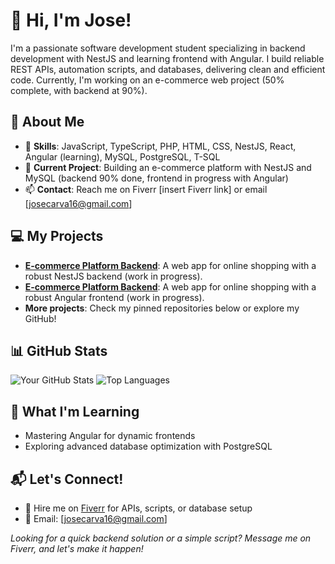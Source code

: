 # 👋 Hi, I'm Jose!

I'm a passionate software development student specializing in backend development with NestJS and learning frontend with Angular. I build reliable REST APIs, automation scripts, and databases, delivering clean and efficient code. Currently, I'm working on an e-commerce web project (50% complete, with backend at 90%).

## 🚀 About Me
- 🔧 **Skills**: JavaScript, TypeScript, PHP, HTML, CSS, NestJS, React, Angular (learning), MySQL, PostgreSQL, T-SQL
- 🌟 **Current Project**: Building an e-commerce platform with NestJS and MySQL (backend 90% done, frontend in progress with Angular)
- 📫 **Contact**: Reach me on Fiverr [insert Fiverr link] or email [josecarva16@gmail.com]

## 💻 My Projects
- **[E-commerce Platform Backend](https://github.com/XstremiscX/TechnovaBackend.git)**: A web app for online shopping with a robust NestJS backend (work in progress).
- **[E-commerce Platform Backend](https://github.com/XstremiscX/TechnovaFrontend.git)**: A web app for online shopping with a robust Angular frontend (work in progress).
- **More projects**: Check my pinned repositories below or explore my GitHub!

## 📊 GitHub Stats
![Your GitHub Stats](https://github-readme-stats.vercel.app/api?username=XstremiscX&show_icons=true&theme=radical&hide_border=true)
![Top Languages](https://github-readme-stats.vercel.app/api/top-langs/?username=XstremiscX&layout=compact&theme=radical&hide_border=true)

## 🌱 What I'm Learning
- Mastering Angular for dynamic frontends
- Exploring advanced database optimization with PostgreSQL

## 📬 Let's Connect!
- 💼 Hire me on [Fiverr](https://www.fiverr.com/your-profile) for APIs, scripts, or database setup
- 📧 Email: [josecarva16@gmail.com]

*Looking for a quick backend solution or a simple script? Message me on Fiverr, and let's make it happen!*
